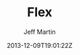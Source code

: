 ---
title: "Flex"
github: https://github.com/the-development/flex
demo: http://the-development.github.io/flex/
author: Jeff Martin

ssg:
  - Jekyll
cms:
  - No Cms
date: 2013-12-09T19:01:22Z
github_branch: master
---